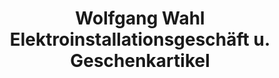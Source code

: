 ---
title: "Wolfgang Wahl Elektroinstallationsgeschäft u. Geschenkartikel"
url: /wartenberg/wolfgang-wahl-elektroinstallationsgeschaeft-u-geschenkartikel/
shop: Andenken
---